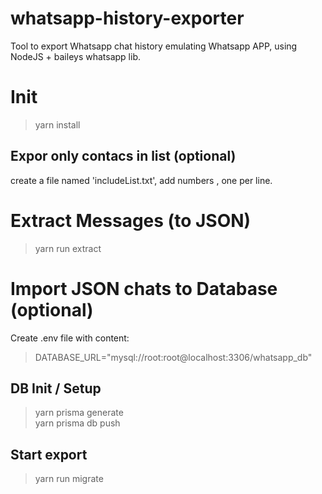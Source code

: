 # whatsapp-history-exporter

Tool to export Whatsapp chat history emulating Whatsapp APP, using NodeJS + baileys whatsapp lib.

# Init

> yarn install


## Expor only contacs in list (optional) 

create a file named 'includeList.txt', add numbers , one per line. 

# Extract Messages (to JSON)

> yarn run extract  

# Import JSON chats to Database (optional)

Create .env file with content: 

> DATABASE_URL="mysql://root:root@localhost:3306/whatsapp_db"  

## DB Init / Setup

> yarn prisma generate  
> yarn prisma db push  

## Start export

> yarn run migrate  

